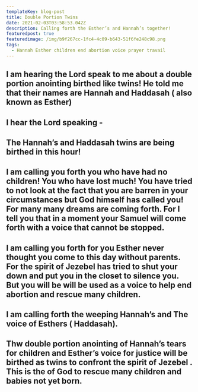```yaml
---
templateKey: blog-post
title: Double Portion Twins
date: 2021-02-03T03:58:53.042Z
description: Calling forth the Esther’s and Hannah’s together!
featuredpost: true
featuredimage: /img/b9f267cc-1fc4-4c09-b643-51f6fe248c98.png
tags:
  - Hannah Esther children end abortion voice prayer travail
---
```



## I am hearing the Lord speak to me about a double portion anointing  birthed like twins!  He told me that their names are Hannah and Haddasah ( also known as Esther)



## I hear the Lord speaking -

## The Hannah’s and Haddasah twins are being birthed in this hour! 

## I am calling  you forth you who have had no children!  You who have lost much!  You have tried to not look at the fact that you are barren in your circumstances  but God himself has called you!    For many many dreams are coming forth.  For I tell you that  in a moment your Samuel will come forth with a voice that cannot be stopped. 

## 

## I am calling you forth for you Esther never thought you come to this day without parents.  For the spirit of Jezebel has tried to shut your down  and put you in the closet to silence you.  But you will be will be used as a voice to help end abortion and rescue many children.  

## 

## I am calling forth the weeping Hannah’s  and The voice of Esthers ( Haddasah). 

## Thw double portion anointing of Hannah’s tears for children and Esther’s voice for justice will be birthed as twins to confront the spirit of Jezebel .    This is the of God to rescue many children and babies not yet born.
